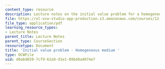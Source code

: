 ```yaml
---
content_type: resource
description: Lecture notes on the initial value problem for a homogeneous medium.
file: https://ol-ocw-studio-app-production.s3.amazonaws.com/courses/12-802-wave-motion-in-the-ocean-and-the-atmosphere-spring-2008/d0abd6597cf962a9d1e109b48a4074e7_MIT12_802S08_lec05.pdf
file_type: application/pdf
learning_resource_types:
- Lecture Notes
parent_title: Lecture Notes
parent_type: CourseSection
resourcetype: Document
title: 'Initial value problem - Homogeneous medium '
type: OCWFile
uid: d0abd659-7cf9-62a9-d1e1-09b48a4074e7
---
```

